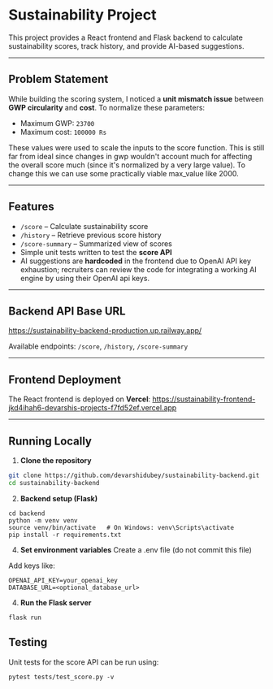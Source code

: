 # Sustainability Project

This project provides a React frontend and Flask backend to calculate sustainability scores, track history, and provide AI-based suggestions.

---

## Problem Statement

While building the scoring system, I noticed a **unit mismatch issue** between **GWP circularity** and **cost**. To normalize these parameters:

- Maximum GWP: `23700`
- Maximum cost: `100000 Rs`

These values were used to scale the inputs to the score function.
This is still far from ideal since changes in gwp wouldn't account much for affecting the overall score much (since it's normalized by a very large value). To change this we can use some practically viable max_value like 2000.

---

## Features

- `/score` – Calculate sustainability score
- `/history` – Retrieve previous score history
- `/score-summary` – Summarized view of scores
- Simple unit tests written to test the **score API**
- AI suggestions are **hardcoded** in the frontend due to OpenAI API key exhaustion; recruiters can review the code for integrating a working AI engine by using their OpenAI api keys.

---

## Backend API Base URL
https://sustainability-backend-production.up.railway.app/

Available endpoints: `/score`, `/history`, `/score-summary`

---

## Frontend Deployment

The React frontend is deployed on **Vercel**:
https://sustainability-frontend-jkd4ihah6-devarshis-projects-f7fd52ef.vercel.app

---

## Running Locally

1. **Clone the repository**

```bash
git clone https://github.com/devarshidubey/sustainability-backend.git
cd sustainability-backend
```
2. **Backend setup (Flask)**
```
cd backend
python -m venv venv
source venv/bin/activate   # On Windows: venv\Scripts\activate
pip install -r requirements.txt
```

4. **Set environment variables**
Create a .env file (do not commit this file)

Add keys like:
```
OPENAI_API_KEY=your_openai_key
DATABASE_URL=<optional_database_url>
```
4. **Run the Flask server**
```
flask run
```
## Testing

Unit tests for the score API can be run using:
```
pytest tests/test_score.py -v
```
